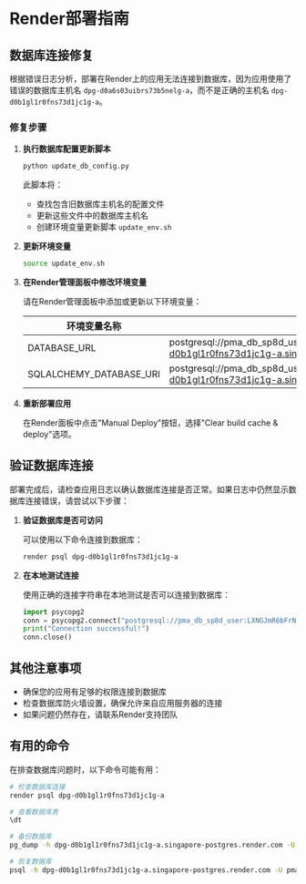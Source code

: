 # Render部署指南

## 数据库连接修复

根据错误日志分析，部署在Render上的应用无法连接到数据库，因为应用使用了错误的数据库主机名 `dpg-d0a6s03uibrs73b5nelg-a`，而不是正确的主机名 `dpg-d0b1gl1r0fns73d1jc1g-a`。

### 修复步骤

1. **执行数据库配置更新脚本**

   ```bash
   python update_db_config.py
   ```

   此脚本将：
   - 查找包含旧数据库主机名的配置文件
   - 更新这些文件中的数据库主机名
   - 创建环境变量更新脚本 `update_env.sh`

2. **更新环境变量**

   ```bash
   source update_env.sh
   ```

3. **在Render管理面板中修改环境变量**

   请在Render管理面板中添加或更新以下环境变量：

   | 环境变量名称 | 值 |
   |------------|-----|
   | DATABASE_URL | postgresql://pma_db_sp8d_user:LXNGJmR6bFrNecoaWbdbdzPpltIAd40w@dpg-d0b1gl1r0fns73d1jc1g-a.singapore-postgres.render.com/pma_db_sp8d |
   | SQLALCHEMY_DATABASE_URI | postgresql://pma_db_sp8d_user:LXNGJmR6bFrNecoaWbdbdzPpltIAd40w@dpg-d0b1gl1r0fns73d1jc1g-a.singapore-postgres.render.com/pma_db_sp8d |

4. **重新部署应用**

   在Render面板中点击"Manual Deploy"按钮，选择"Clear build cache & deploy"选项。

## 验证数据库连接

部署完成后，请检查应用日志以确认数据库连接是否正常。如果日志中仍然显示数据库连接错误，请尝试以下步骤：

1. **验证数据库是否可访问**

   可以使用以下命令连接到数据库：

   ```bash
   render psql dpg-d0b1gl1r0fns73d1jc1g-a
   ```

2. **在本地测试连接**

   使用正确的连接字符串在本地测试是否可以连接到数据库：

   ```python
   import psycopg2
   conn = psycopg2.connect("postgresql://pma_db_sp8d_user:LXNGJmR6bFrNecoaWbdbdzPpltIAd40w@dpg-d0b1gl1r0fns73d1jc1g-a.singapore-postgres.render.com/pma_db_sp8d")
   print("Connection successful!")
   conn.close()
   ```

## 其他注意事项

- 确保您的应用有足够的权限连接到数据库
- 检查数据库防火墙设置，确保允许来自应用服务器的连接
- 如果问题仍然存在，请联系Render支持团队

## 有用的命令

在排查数据库问题时，以下命令可能有用：

```bash
# 检查数据库连接
render psql dpg-d0b1gl1r0fns73d1jc1g-a

# 查看数据库表
\dt

# 备份数据库
pg_dump -h dpg-d0b1gl1r0fns73d1jc1g-a.singapore-postgres.render.com -U pma_db_sp8d_user -d pma_db_sp8d > backup.sql

# 恢复数据库
psql -h dpg-d0b1gl1r0fns73d1jc1g-a.singapore-postgres.render.com -U pma_db_sp8d_user -d pma_db_sp8d < backup.sql
``` 